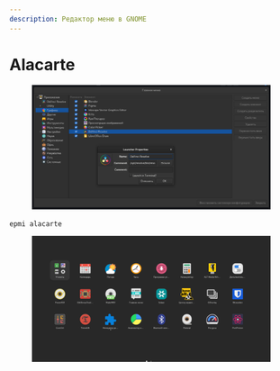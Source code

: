 ```yaml
---
description: Редактор меню в GNOME
---
```


# Alacarte



<figure><img src="../../.gitbook/assets/Снимок экрана от 2024-01-28 17-56-00.png" alt=""><figcaption></figcaption></figure>

```
epmi alacarte
```

<figure><img src="../../.gitbook/assets/Снимок экрана от 2024-01-28 17-56-54.png" alt=""><figcaption></figcaption></figure>
